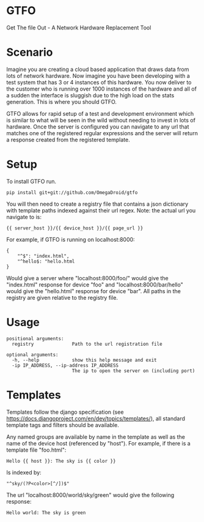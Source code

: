 GTFO
====

Get The file Out - A Network Hardware Replacement Tool

Scenario
========

Imagine you are creating a cloud based application that draws data from lots of network hardware. Now imagine you
have been developing with a test system that has 3 or 4 instances of this hardware. You now deliver to the customer who
is running over 1000 instances of the hardware and all of a sudden the interface is sluggish due to the high load on the
stats generation. This is where you should GTFO.

GTFO allows for rapid setup of a test and development environment which is similar to what will be seen in the wild
without needing to invest in lots of hardware. Once the server is configured you can navigate to any url that matches
one of the registered regular expressions and the server will return a response created from the registered template.

Setup
=====

To install GTFO run.

```
pip install git+git://github.com/OmegaDroid/gtfo
```

You will then need to create a registry file that contains a json dictionary with template paths indexed against their
url regex. Note: the actual url you navigate to is:

```
{{ server_host }}/{{ device_host }}/{{ page_url }}
```

For example, if GTFO is running on localhost:8000:

```
{
    "^$": "index.html",
    "^hello$: "hello.html
}
```

Would give a server where "localhost:8000/foo/" would give the "index.html" response for device "foo" and
"localhost:8000/bar/hello" would give the "hello.html" response for device "bar". All paths in the registry are given
relative to the registry file.

Usage
=====

```
positional arguments:
  registry              Path to the url registration file

optional arguments:
  -h, --help            show this help message and exit
  -ip IP_ADDRESS, --ip-address IP_ADDRESS
                        The ip to open the server on (including port)
```

Templates
=========

Templates follow the django specification (see https://docs.djangoproject.com/en/dev/topics/templates/), all standard
template tags and filters should be available.

Any named groups are available by name in the template as well as the name of the device host (referenced by "host").
For example, if there is a template file "foo.html":

```
Hello {{ host }}: The sky is {{ color }}
```

Is indexed by:

```
"^sky/(?P<color>[^/])$"
```

The url "localhost:8000/world/sky/green" would give the following response:

```
Hello world: The sky is green
```
